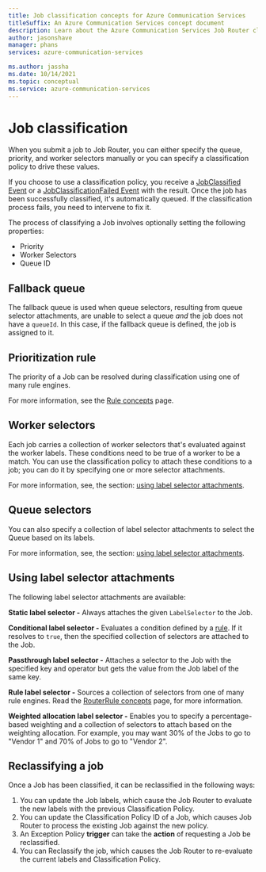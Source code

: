 ```yaml
---
title: Job classification concepts for Azure Communication Services
titleSuffix: An Azure Communication Services concept document
description: Learn about the Azure Communication Services Job Router classification concepts.
author: jasonshave
manager: phans
services: azure-communication-services

ms.author: jassha
ms.date: 10/14/2021
ms.topic: conceptual
ms.service: azure-communication-services
---
```


# Job classification

When you submit a job to Job Router, you can either specify the queue, priority, and worker selectors manually or you can specify a classification policy to drive these values.

If you choose to use a classification policy, you receive a [JobClassified Event][job_classified_event] or a [JobClassificationFailed Event][job_classify_failed_event] with the result.  Once the job has been successfully classified, it's automatically queued.  If the classification process fails, you need to intervene to fix it.

The process of classifying a Job involves optionally setting the following properties:

- Priority
- Worker Selectors
- Queue ID

## Fallback queue

The fallback queue is used when queue selectors, resulting from queue selector attachments, are unable to select a queue _and_ the job does not have a `queueId`. In this case, if the fallback queue is defined, the job is assigned to it.

## Prioritization rule

The priority of a Job can be resolved during classification using one of many rule engines.

For more information, see the [Rule concepts](router-rule-concepts.md) page.

## Worker selectors

Each job carries a collection of worker selectors that's evaluated against the worker labels. These conditions need to be true of a worker to be a match.
You can use the classification policy to attach these conditions to a job; you can do it by specifying one or more selector attachments.

For more information, see, the section: [using label selector attachments](#using-label-selector-attachments).

## Queue selectors

You can also specify a collection of label selector attachments to select the Queue based on its labels.

For more information, see, the section: [using label selector attachments](#using-label-selector-attachments).

## Using label selector attachments

The following label selector attachments are available:

**Static label selector -** Always attaches the given `LabelSelector` to the Job.

**Conditional label selector -** Evaluates a condition defined by a [rule](router-rule-concepts.md).  If it resolves to `true`, then the specified collection of selectors are attached to the Job.

**Passthrough label selector -** Attaches a selector to the Job with the specified key and operator but gets the value from the Job label of the same key.

**Rule label selector -** Sources a collection of selectors from one of many rule engines. Read the [RouterRule concepts](router-rule-concepts.md) page, for more information.

**Weighted allocation label selector -** Enables you to specify a percentage-based weighting and a collection of selectors to attach based on the weighting allocation. For example, you may want 30% of the Jobs to go to "Vendor 1" and 70% of Jobs to go to "Vendor 2".

## Reclassifying a job

Once a Job has been classified, it can be reclassified in the following ways:

1. You can update the Job labels, which cause the Job Router to evaluate the new labels with the previous Classification Policy.
2. You can update the Classification Policy ID of a Job, which causes Job Router to process the existing Job against the new policy.
3. An Exception Policy **trigger** can take the **action** of requesting a Job be reclassified.
4. You can Reclassify the job, which causes the Job Router to re-evaluate the current labels and Classification Policy.

<!-- LINKS -->
[subscribe_events]: ../../how-tos/router-sdk/subscribe-events.md
[job_classified_event]: ../../how-tos/router-sdk/subscribe-events.md#microsoftcommunicationrouterjobclassified
[job_classify_failed_event]: ../../how-tos/router-sdk/subscribe-events.md#microsoftcommunicationrouterjobclassificationfailed
